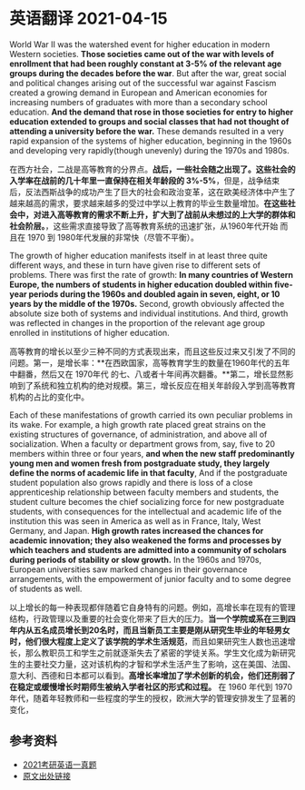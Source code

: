 # 英语翻译 2021-04-15

[annotation]: <id> (92281d31-ba2a-4df3-8c61-16aeb9ce2ba4)
[annotation]: <status> (public)
[annotation]: <create_time> (2021-04-15 12:59:19)
[annotation]: <category> (朝花夕拾)
[annotation]: <tags> (英语翻译)
[annotation]: <comments> (false)
[annotation]: <url> (http://blog.ccyg.studio/article/92281d31-ba2a-4df3-8c61-16aeb9ce2ba4)

World War II was the watershed event for higher education in modern Western societies. **Those societies came out of the war with levels of enrollment that had been roughly constant at 3-5% of the relevant age groups during the decades before the war**. But after the war, great social and political changes arising out of the successful war against Fascism created a growing demand in European and American economies for increasing numbers of graduates with more than a secondary school education. **And the demand that rose in those societies for entry to higher education extended to groups and social classes that had not thought of attending a university before the war.** These demands resulted in a very rapid expansion of the systems of higher education, beginning in the 1960s and developing very rapidly(though unevenly) during the 1970s and 1980s.

在西方社会，二战是高等教育的分界点。**战后，一些社会随之出现了。这些社会的入学率在战前的几十年里一直保持在相关年龄段的 3%-5%**，但是，战争结束后，反法西斯战争的成功产生了巨大的社会和政治变革，这在欧美经济体中产生了越来越高的需求，要求越来越多的受过中学以上教育的毕业生数量增加。**在这些社会中，对进入高等教育的需求不断上升，扩大到了战前从未想过的上大学的群体和社会阶层。**，这些需求直接导致了高等教育系统的迅速扩张，从1960年代开始 而且在 1970 到 1980年代发展的非常快（尽管不平衡）。

The growth of higher education manifests itself in at least three quite different ways, and these in turn have given rise to different sets of problems. There was first the rate of growth: **In many countries of Western Europe, the numbers of students in higher education doubled within five-year periods during the 1960s and doubled again in seven, eight, or 10 years by the middle of the 1970s.** Second, growth obviously affected the absolute size both of systems and individual institutions. And third, growth was reflected in changes in the proportion of the relevant age group enrolled in institutions of higher education.

高等教育的增长以至少三种不同的方式表现出来，而且这些反过来又引发了不同的问题。第一，是增长率：**在西欧国家，高等教育学生的数量在1960年代的五年中翻番，然后又在 1970年代 的七、八或者十年间再次翻番。**第二，增长显然影响到了系统和独立机构的绝对规模。第三，增长反应在相关年龄段入学到高等教育机构的占比的变化中。

Each of these manifestations of growth carried its own peculiar problems in its wake. For example, a high growth rate placed great strains on the existing structures of governance, of administration, and above all of socialization. When a faculty or department grows from, say, five to 20 members within three or four years, **and when the new staff predominantly young men and women fresh from postgraduate study, they largely define the norms of academic life in that faculty**, And if the postgraduate student population also grows rapidly and there is loss of a close apprenticeship relationship between faculty members and students, the student culture becomes the chief socializing force for new postgraduate students, with consequences for the intellectual and academic life of the institution this was seen in America as well as in France, Italy, West Germany, and Japan. **High growth rates increased the chances for academic innovation; they also weakened the forms and processes by which teachers and students are admitted into a community of scholars during periods of stability or slow growth.** In the 1960s and 1970s, European universities saw marked changes in their governance arrangements, with the empowerment of junior faculty and to some degree of students as well.

以上增长的每一种表现都伴随着它自身特有的问题。例如，高增长率在现有的管理结构，行政管理以及重要的社会变化带来了巨大的压力。**当一个学院或系在三到四年内从五名成员增长到20名时，而且当新员工主要是刚从研究生毕业的年轻男女时，他们很大程度上定义了该学院的学术生活规范**，而且如果研究生人数也迅速增长，那么教职员工和学生之前就逐渐失去了紧密的学徒关系。学生文化成为新研究生的主要社交力量，这对该机构的才智和学术生活产生了影响，这在美国、法国、意大利、西德和日本都可以看到。**高增长率增加了学术创新的机会，他们还削弱了在稳定或缓慢增长时期师生被纳入学者社区的形式和过程。** 在 1960 年代到 1970 年代，随着年轻教师和一些程度的学生的授权，欧洲大学的管理安排发生了显著的变化，

## 参考资料

- [2021考研英语一真题](/article/c17a84fb-0606-4cf2-886f-63a332b7f40c)
- [原文出处链接](https://escholarship.org/content/qt96p3s213/qt96p3s213_noSplash_0e8363c777b0b078fe749b3147bc9b14.pdf)
